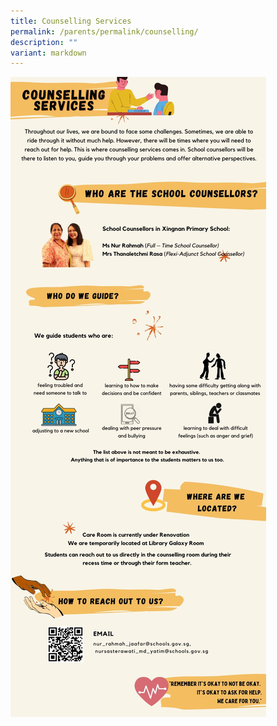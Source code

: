 ```yaml
---
title: Counselling Services
permalink: /parents/permalink/counselling/
description: ""
variant: markdown
---
```

![](/images/Parents/scscn2.jpg)